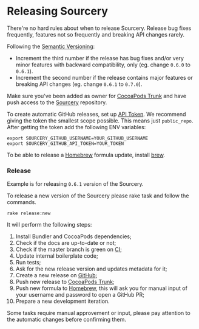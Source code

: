 # Releasing Sourcery

There're no hard rules about when to release Sourcery. Release bug fixes frequently, features not so frequently and breaking API changes rarely.

Following the [Semantic Versioning](http://semver.org/):
*  Increment the third number if the release has bug fixes and/or very minor features with backward compatibility, only (eg. change `0.6.0` to `0.6.1`).
*  Increment the second number if the release contains major features or breaking API changes (eg. change `0.6.1` to `0.7.0`).

Make sure you've been added as owner for [CocoaPods Trunk](https://guides.cocoapods.org/making/getting-setup-with-trunk.html) and have push access to the [Sourcery](https://github.com/krzysztofzablocki/Sourcery) repository.

To create automatic GitHub releases, set up [API Token](https://github.com/settings/tokens/new). We recommend giving the token the smallest scope possible. This means just `public_repo`. After getting the token add the following ENV variables:

```
export SOURCERY_GITHUB_USERNAME=YOUR_GITHUB_USERNAME
export SOURCERY_GITHUB_API_TOKEN=YOUR_TOKEN
```

To be able to release a [Homebrew](https://github.com/Homebrew/homebrew-core) formula update, install [brew](https://brew.sh/).

### Release

Example is for releasing `0.6.1` version of the Sourcery.

To release a new version of the Sourcery please rake task and follow the commands.
```
rake release:new
```

It will perform the following steps:
1. Install Bundler and CocoaPods dependencies;
2. Check if the docs are up-to-date or not;
3. Check if the master branch is green on [CI](https://circleci.com/gh/krzysztofzablocki/Sourcery);
4. Update internal boilerplate code;
5. Run tests;
6. Ask for the new release version and updates metadata for it;
7. Create a new release on [GitHub](https://github.com/krzysztofzablocki/Sourcery/releases);
8. Push new release to [CocoaPods Trunk](https://guides.cocoapods.org/making/getting-setup-with-trunk.html);
9. Push new formula to [Homebrew](https://github.com/Homebrew/homebrew-core), this will ask you for manual input of your username and password to open a GitHub PR;
10. Prepare a new development iteration.

Some tasks require manual approvement or input, please pay attention to the automatic changes before confirming them.
